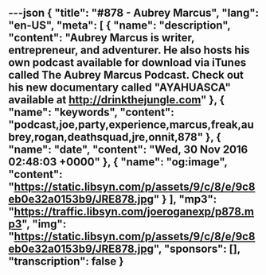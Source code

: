 ---json
{
  "title": "#878 - Aubrey Marcus",
  "lang": "en-US",
  "meta": [
    {
      "name": "description",
      "content": "Aubrey Marcus is writer, entrepreneur, and adventurer. He also hosts his own podcast available for download via iTunes called The Aubrey Marcus Podcast. Check out his new documentary called \"AYAHUASCA\" available at http://drinkthejungle.com"
    },
    {
      "name": "keywords",
      "content": "podcast,joe,party,experience,marcus,freak,aubrey,rogan,deathsquad,jre,onnit,878"
    },
    {
      "name": "date",
      "content": "Wed, 30 Nov 2016 02:48:03 +0000"
    },
    {
      "name": "og:image",
      "content": "https://static.libsyn.com/p/assets/9/c/8/e/9c8eb0e32a0153b9/JRE878.jpg"
    }
  ],
  "mp3": "https://traffic.libsyn.com/joeroganexp/p878.mp3",
  "img": "https://static.libsyn.com/p/assets/9/c/8/e/9c8eb0e32a0153b9/JRE878.jpg",
  "sponsors": [],
  "transcription": false
}
---
<episode-header />

<timemark seconds="0" />

<transcribe-call-to-action />

<episode-footer />